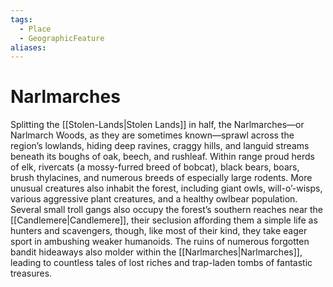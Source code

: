 ```yaml
---
tags:
  - Place
  - GeographicFeature
aliases:
---
```

# Narlmarches
Splitting the [[Stolen-Lands|Stolen Lands]] in half, the Narlmarches—or Narlmarch Woods, as they are sometimes known—sprawl across the region’s lowlands, hiding deep ravines, craggy hills, and languid streams beneath its boughs of oak, beech, and rushleaf. Within range proud herds of elk, rivercats (a mossy-furred breed of bobcat), black bears, boars, brush thylacines, and numerous breeds of especially large rodents. More unusual creatures also inhabit the forest, including giant owls, will-o’-wisps, various aggressive plant creatures, and a healthy owlbear population. Several small troll gangs also occupy the forest’s southern reaches near the [[Candlemere|Candlemere]], their seclusion affording them a simple life as hunters and scavengers, though, like most of their kind, they take eager sport in ambushing weaker humanoids. The ruins of numerous forgotten bandit hideaways also molder within the [[Narlmarches|Narlmarches]], leading to countless tales of lost riches and trap-laden tombs of fantastic treasures.